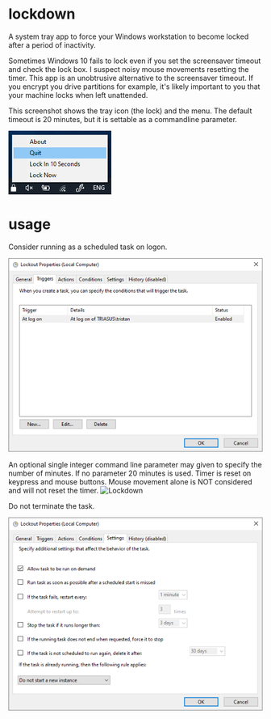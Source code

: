 # lockdown
A system tray app to force your Windows workstation to become locked after a period of inactivity.

Sometimes Windows 10 fails to lock even if you set the screensaver timeout and check the lock box.
I suspect noisy mouse movements resetting the timer. This app is an unobtrusive alternative to the screensaver timeout. If you encrypt you drive partitions for example, it's likely important to you that your machine locks when left unattended.

This screenshot shows the tray icon (the lock) and the menu. The default timeout is 20 minutes, but it is settable as a commandline parameter.

![Lockdown](https://raw.githubusercontent.com/bluescan/lockdown/master/Screenshots/LockdownScreenshot.png)



# usage

Consider running as a scheduled task on logon.

![Lockdown](https://raw.githubusercontent.com/bluescan/lockdown/master/Screenshots/LockdownTaskTriggers.png)


An optional single integer command line parameter may given to specify the number of minutes. If no parameter 20 minutes is used. Timer is reset on keypress and mouse buttons. Mouse movement alone is NOT considered and will not reset the timer.
![Lockdown](https://raw.githubusercontent.com/bluescan/lockdown/master/Screenshots/LockdownTaskActionss.png)


Do not terminate the task.

![Lockdown](https://raw.githubusercontent.com/bluescan/lockdown/master/Screenshots/LockdownTaskSettings.png)
